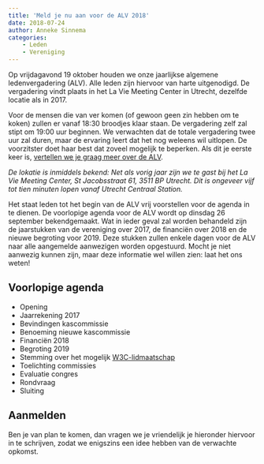 ```yaml
---
title: 'Meld je nu aan voor de ALV 2018'
date: 2018-07-24
author: Anneke Sinnema
categories:
    - Leden
    - Vereniging
---
```


Op vrijdagavond 19 oktober houden we onze jaarlijkse algemene ledenvergadering (ALV). Alle leden zijn hiervoor van harte uitgenodigd. De vergadering vindt plaats in het La Vie Meeting Center in Utrecht, dezelfde locatie als in 2017.

Voor de mensen die van ver komen (of gewoon geen zin hebben om te koken) zullen er vanaf 18:30 broodjes klaar staan. De vergadering zelf zal stipt om 19:00 uur beginnen. We verwachten dat de totale vergadering twee uur zal duren, maar de ervaring leert dat het nog weleens wil uitlopen. De voorzitster doet haar best dat zoveel mogelijk te beperken. Als dit je eerste keer is, [vertellen we je graag meer over de ALV](https://fronteers.nl/vereniging/alv).

_De lokatie is inmiddels bekend: Net als vorig jaar zijn we te gast bij het La Vie Meeting Center, St Jacobsstraat 61, 3511 BP Utrecht. Dit is ongeveer vijf tot tien minuten lopen vanaf Utrecht Centraal Station._

Het staat leden tot het begin van de ALV vrij voorstellen voor de agenda in te dienen. De voorlopige agenda voor de ALV wordt op dinsdag 26 september bekendgemaakt. Wat in ieder geval zal worden behandeld zijn de jaarstukken van de vereniging over 2017, de financiën over 2018 en de nieuwe begroting voor 2019. Deze stukken zullen enkele dagen voor de ALV naar alle aangemelde aanwezigen worden opgestuurd. Mocht je niet aanwezig kunnen zijn, maar deze informatie wel willen zien: laat het ons weten!

## Voorlopige agenda

-   Opening
-   Jaarrekening 2017
-   Bevindingen kascommissie
-   Benoeming nieuwe kascommissie
-   Financiën 2018
-   Begroting 2019
-   Stemming over het mogelijk [W3C-lidmaatschap](https://fronteers.nl/blog/2018/09/fronteers-als-w3c-lid)
-   Toelichting commissies
-   Evaluatie congres
-   Rondvraag
-   Sluiting

## Aanmelden

Ben je van plan te komen, dan vragen we je vriendelijk je hieronder hiervoor in te schrijven, zodat we enigszins een idee hebben van de verwachte opkomst.
